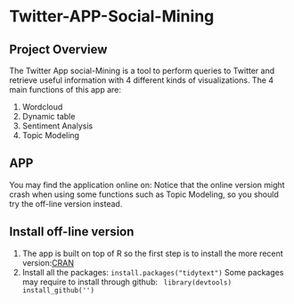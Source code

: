 # Twitter-APP-Social-Mining

## Project Overview
The Twitter App social-Mining is a tool to perform queries to Twitter and retrieve useful information with 4 different kinds of visualizations. The 4 main functions of this app are:
1. Wordcloud
2. Dynamic table
3. Sentiment Analysis
4. Topic Modeling

## APP
You may find the application online on: 
Notice that the online version might crash when using some functions such as Topic Modeling, so you should try the off-line version instead.

## Install off-line version
1. The app is built on top of R so the first step is to install the more recent version:[CRAN](https://cran.r-project.org/)
2. Install all the packages: 
`install.packages("tidytext")` 
Some packages may require to install through github: ` library(devtools) install_github('')` 
